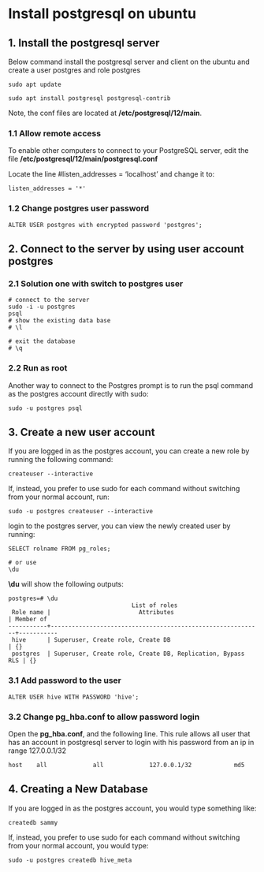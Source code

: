 # Install postgresql on ubuntu

## 1. Install the postgresql server

Below command install the postgresql server and client on the ubuntu and create a user postgres and role postgres

```shell
sudo apt update

sudo apt install postgresql postgresql-contrib
```

Note, the conf files are located at **/etc/postgresql/12/main**.

### 1.1 Allow remote access

To enable other computers to connect to your PostgreSQL server, edit the file **/etc/postgresql/12/main/postgresql.conf**

Locate the line #listen_addresses = ‘localhost’ and change it to:
```text
listen_addresses = '*'
```

### 1.2 Change postgres user password
```shell
ALTER USER postgres with encrypted password 'postgres';
```

## 2. Connect to the server by using user account postgres

### 2.1 Solution one with switch to postgres user
```shell
# connect to the server
sudo -i -u postgres
psql
# show the existing data base
# \l

# exit the database
# \q
```

### 2.2 Run as root 

Another way to connect to the Postgres prompt is to run the psql command as the postgres account directly with sudo:

```shell
sudo -u postgres psql
```

## 3. Create a  new user account
If you are logged in as the postgres account, you can create a new role by running the following command:

```shell
createuser --interactive
```

If, instead, you prefer to use sudo for each command without switching from your normal account, run:

```shell
sudo -u postgres createuser --interactive
```

login to the postgres server, you can view the newly created user by running:

```shell
SELECT rolname FROM pg_roles;

# or use
\du
```
**\du** will show the following outputs:
```text
postgres=# \du
                                   List of roles
 Role name |                         Attributes                         | Member of 
-----------+------------------------------------------------------------+-----------
 hive      | Superuser, Create role, Create DB                          | {}
 postgres  | Superuser, Create role, Create DB, Replication, Bypass RLS | {}

```

### 3.1 Add password to the user

```shell
ALTER USER hive WITH PASSWORD 'hive';
```

### 3.2 Change pg_hba.conf to allow password login
Open the **pg_hba.conf**, and the following line. This rule allows all user that has an account in postgresql server
to login with his password from an ip in range 127.0.0.1/32
```text
host    all             all             127.0.0.1/32            md5
```
## 4. Creating a New Database
If you are logged in as the postgres account, you would type something like:

```shell
createdb sammy

```
 
If, instead, you prefer to use sudo for each command without switching from your normal account, you would type:

```shell
sudo -u postgres createdb hive_meta

```